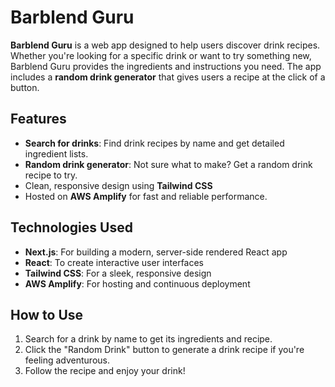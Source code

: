 # Barblend Guru

**Barblend Guru** is a web app designed to help users discover drink recipes. Whether you're looking for a specific drink or want to try something new, Barblend Guru provides the ingredients and instructions you need. The app includes a **random drink generator** that gives users a recipe at the click of a button.

## Features

- **Search for drinks**: Find drink recipes by name and get detailed ingredient lists.
- **Random drink generator**: Not sure what to make? Get a random drink recipe to try.
- Clean, responsive design using **Tailwind CSS**
- Hosted on **AWS Amplify** for fast and reliable performance.

## Technologies Used

- **Next.js**: For building a modern, server-side rendered React app
- **React**: To create interactive user interfaces
- **Tailwind CSS**: For a sleek, responsive design
- **AWS Amplify**: For hosting and continuous deployment

## How to Use

1. Search for a drink by name to get its ingredients and recipe.
2. Click the "Random Drink" button to generate a drink recipe if you're feeling adventurous.
3. Follow the recipe and enjoy your drink!

